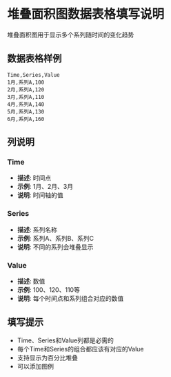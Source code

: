 # 堆叠面积图数据表格填写说明

堆叠面积图用于显示多个系列随时间的变化趋势

## 数据表格样例

```csv
Time,Series,Value
1月,系列A,100
2月,系列A,120
3月,系列A,110
4月,系列A,140
5月,系列A,130
6月,系列A,160
```

## 列说明

### Time
- **描述**: 时间点
- **示例**: 1月、2月、3月
- **说明**: 时间轴的值

### Series
- **描述**: 系列名称
- **示例**: 系列A、系列B、系列C
- **说明**: 不同的系列会堆叠显示

### Value
- **描述**: 数值
- **示例**: 100、120、110等
- **说明**: 每个时间点和系列组合对应的数值

## 填写提示

- Time、Series和Value列都是必需的
- 每个Time和Series的组合都应该有对应的Value
- 支持显示为百分比堆叠
- 可以添加图例

